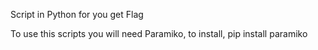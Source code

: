 Script in Python for you get Flag

To use this scripts you will need Paramiko, to install,
pip install paramiko
